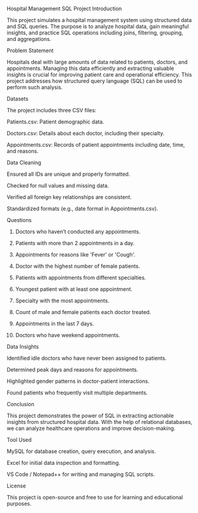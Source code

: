 Hospital Management SQL Project
Introduction

This project simulates a hospital management system using structured data and SQL queries. The purpose is to analyze hospital data, gain meaningful insights, and practice SQL operations including joins, filtering, grouping, and aggregations.

Problem Statement

Hospitals deal with large amounts of data related to patients, doctors, and appointments. Managing this data efficiently and extracting valuable insights is crucial for improving patient care and operational efficiency. This project addresses how structured query language (SQL) can be used to perform such analysis.

Datasets

The project includes three CSV files:

Patients.csv: Patient demographic data.

Doctors.csv: Details about each doctor, including their specialty.

Appointments.csv: Records of patient appointments including date, time, and reasons.


Data Cleaning

Ensured all IDs are unique and properly formatted.

Checked for null values and missing data.

Verified all foreign key relationships are consistent.

Standardized formats (e.g., date format in Appointments.csv).


Questions

1. Doctors who haven’t conducted any appointments.


2. Patients with more than 2 appointments in a day.


3. Appointments for reasons like 'Fever' or 'Cough'.


4. Doctor with the highest number of female patients.


5. Patients with appointments from different specialties.


6. Youngest patient with at least one appointment.


7. Specialty with the most appointments.


8. Count of male and female patients each doctor treated.


9. Appointments in the last 7 days.


10. Doctors who have weekend appointments.



Data Insights

Identified idle doctors who have never been assigned to patients.

Determined peak days and reasons for appointments.

Highlighted gender patterns in doctor-patient interactions.

Found patients who frequently visit multiple departments.


Conclusion

This project demonstrates the power of SQL in extracting actionable insights from structured hospital data. With the help of relational databases, we can analyze healthcare operations and improve decision-making.

Tool Used

MySQL for database creation, query execution, and analysis.

Excel for initial data inspection and formatting.

VS Code / Notepad++ for writing and managing SQL scripts.


License

This project is open-source and free to use for learning and educational purposes.


